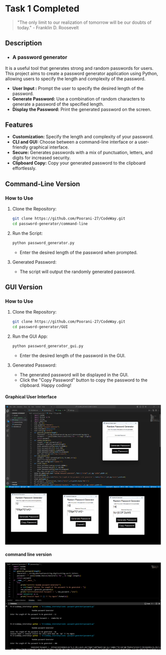# Task 1 Completed 

> "The only limit to our realization of tomorrow will be our doubts of today." - Franklin D. Roosevelt

## Description

- ### A password generator
It is a useful tool that generates strong and random passwords for users. This project aims to create a password generator application using Python, allowing users to specify the length and complexity of the password.
- **User Input :**
    Prompt the user to specify the desired length of the password.
- **Generate Password:**
    Use a combination of random characters to generate a password of the specified length.
- **Display the Password:**
    Print the generated password on the screen.


## Features

- **Customization:** Specify the length and complexity of your password.
- **CLI and GUI:** Choose between a command-line interface or a user-friendly graphical interface.
- **Secure:** Generates passwords with a mix of punctuation, letters, and digits for increased security.
- **Clipboard Copy:** Copy your generated password to the clipboard effortlessly.

## Command-Line Version

### How to Use

1. Clone the Repository:
    ```bash
    git clone https://github.com/Poorani-27/CodeWay.git
    cd password-generator/command-line
    ```

2. Run the Script:
    ```bash
    python password_generator.py
    ```
    - Enter the desired length of the password when prompted.

3. Generated Password:
    - The script will output the randomly generated password.

## GUI Version

### How to Use

1. Clone the Repository:
    ```bash
    git clone https://github.com/Poorani-27/CodeWay.git
    cd password-generator/GUI
    ```

2. Run the GUI App:
    ```bash
    python password_generator_gui.py
    ```
    - Enter the desired length of the password in the GUI.

3. Generated Password:
    - The generated password will be displayed in the GUI.
    - Click the "Copy Password" button to copy the password to the clipboard.
 Happy coding!



 #### Graphical User Interface

 ![GUI](./GUI/gui.png)

 #### command line version
 ![CMD](./CLV/password.png)